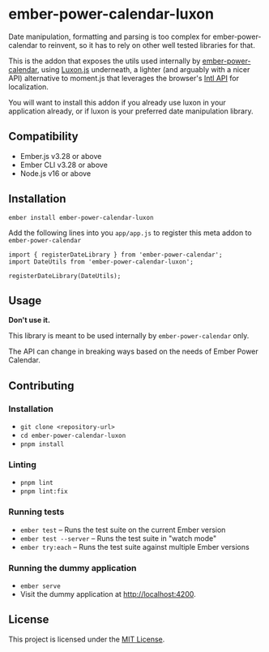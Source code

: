 # ember-power-calendar-luxon

Date manipulation, formatting and parsing is too complex for ember-power-calendar to reinvent, so it
has to rely on other well tested libraries for that.

This is the addon that exposes the utils used internally by [ember-power-calendar](https://www.ember-power-calendar.com),
using [Luxon.js](https://moment.github.io/luxon/) underneath, a lighter (and arguably with a nicer API) alternative
to moment.js that leverages the browser's [Intl API](https://developer.mozilla.org/en-US/docs/Web/JavaScript/Reference/Global_Objects/DateTimeFormat) for localization.

You will want to install this addon if you already use luxon in your application already, or if
luxon is your preferred date manipulation library.


## Compatibility

* Ember.js v3.28 or above
* Ember CLI v3.28 or above
* Node.js v16 or above


## Installation

```
ember install ember-power-calendar-luxon
```

Add the following lines into you `app/app.js` to register this meta addon to `ember-power-calendar`
```
import { registerDateLibrary } from 'ember-power-calendar';
import DateUtils from 'ember-power-calendar-luxon';

registerDateLibrary(DateUtils);
```

## Usage

**Don't use it.**

This library is meant to be used internally by `ember-power-calendar` only.

The API can change in breaking ways based on the needs of Ember Power Calendar.


## Contributing

### Installation

* `git clone <repository-url>`
* `cd ember-power-calendar-luxon`
* `pnpm install`

### Linting

* `pnpm lint`
* `pnpm lint:fix`

### Running tests

* `ember test` – Runs the test suite on the current Ember version
* `ember test --server` – Runs the test suite in "watch mode"
* `ember try:each` – Runs the test suite against multiple Ember versions

### Running the dummy application

* `ember serve`
* Visit the dummy application at [http://localhost:4200](http://localhost:4200).


## License

This project is licensed under the [MIT License](LICENSE.md).
